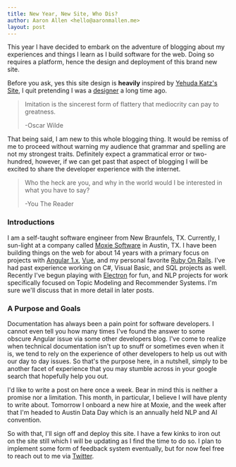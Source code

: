 ```yaml
---
title: New Year, New Site, Who Dis?
author: Aaron Allen <hello@aaronmallen.me>
layout: post
---
```


This year I have decided to embark on the adventure of blogging about my experiences and things I learn as I build
software for the web. Doing so requires a platform, hence the design and deployment of this brand new site.

Before you ask, yes this site design is **heavily** inspired by [Yehuda Katz's Site](http://yehudakatz.com/), I quit
pretending I was a [designer](http://www.dribbble.com/aaronmallen) a long time ago.

> Imitation is the sincerest form of flattery that mediocrity can pay to greatness.
>
> -Oscar Wilde

That being said, I am new to this whole blogging thing. It would be remiss of me to proceed without warning my audience
that grammar and spelling are not my strongest traits. Definitely expect a grammatical error or two-hundred,
however, if we can get past that aspect of blogging I will be excited to share the developer experience with the
internet.

> Who the heck are you, and why in the world would I be interested in what you have to say?
>
> -You The Reader

### Introductions

I am a self-taught software engineer from New Braunfels, TX. Currently, I sun-light at a company called
[Moxie Software](http://www.gomoxie.com) in Austin, TX. I have been building things on the web for about 14 years
with a primary focus on projects with [Angular 1.x](https://angularjs.org/), [Vue](https://vuejs.org/), and my personal
favorite [Ruby On Rails](http://rubyonrails.org/). I've had past experience working on C#, Visual Basic, and SQL
projects as well. Recently I've begun playing with [Electron](https://electronjs.org/) for fun, and NLP projects for
work specifically focused on Topic Modeling and Recommender Systems. I'm sure we'll discuss that in more detail in
later posts.

### A Purpose and Goals

Documentation has always been a pain point for software developers. I cannot even tell you how many times I've found the
answer to some obscure Angular issue via some other developers blog. I've come to realize when technical documentation
isn't up to snuff or sometimes even when it is, we tend to rely on the experience of other developers to help us out
with our day to day issues. So that's the purpose here, in a nutshell, simply to be another facet of experience that
you may stumble across in your google search that hopefully help you out.

I'd like to write a post on here once a week. Bear in mind this is neither a promise nor a limitation. This month, in
particular, I believe I will have plenty to write about. Tomorrow I onboard a new hire at Moxie, and the week after that
I'm headed to Austin Data Day which is an annually held NLP and AI convention.

So with that, I'll sign off and deploy this site. I have a few kinks to iron out on the site still which I will be
updating as I find the time to do so. I plan to implement some form of feedback system eventually, but for now feel
free to reach out to me via [Twitter](https://www.twitter.com/aaronmallen).
